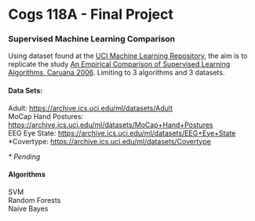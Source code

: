 # Cogs 118A - Final Project

### Supervised Machine Learning Comparison

Using dataset found at the [UCI Machine Learning Repository](https://archive.ics.uci.edu/ml/datasets.php), the aim is to replicate the study [An Empirical Comparison of Supervised Learning Algorithms, Caruana 2006](https://www.cs.cornell.edu/~caruana/ctp/ct.papers/caruana.icml06.pdf). Limiting to 3 algorithms and 3 datasets.

#### Data Sets:

Adult: https://archive.ics.uci.edu/ml/datasets/Adult \
MoCap Hand Postures: https://archive.ics.uci.edu/ml/datasets/MoCap+Hand+Postures \
EEG Eye State: https://archive.ics.uci.edu/ml/datasets/EEG+Eye+State \
*Covertype: https://archive.ics.uci.edu/ml/datasets/Covertype

*\* Pending*

#### Algorithms

SVM \
Random Forests \
Naive Bayes
